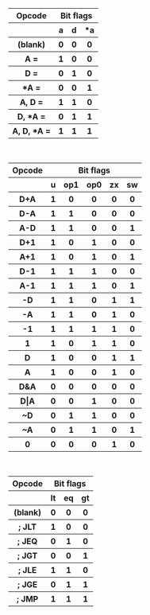 <table>
    <tr>
        <th>Opcode</th>
        <th colspan="3">Bit flags</th>
    </tr>
    <tr>
        <th></th>
        <th>a</th>
        <th>d</th>
        <th>*a</th>
    </tr>
    <tr>
        <th>(blank)</th>
        <th>0</th>
        <th>0</th>
        <th>0</th>
    </tr>
    <tr>
        <th>A =</th>
        <th>1</th>
        <th>0</th>
        <th>0</th>
    </tr>
    <tr>
        <th>D =</th>
        <th>0</th>
        <th>1</th>
        <th>0</th>
    </tr>
    <tr>
        <th>*A =</th>
        <th>0</th>
        <th>0</th>
        <th>1</th>
    </tr>
    <tr>
        <th>A, D =</th>
        <th>1</th>
        <th>1</th>
        <th>0</th>
    </tr>
    <tr>
        <th>D, *A =</th>
        <th>0</th>
        <th>1</th>
        <th>1</th>
    </tr>
    <tr>
        <th>A, D, *A =</th>
        <th>1</th>
        <th>1</th>
        <th>1</th>
    </tr>
</table>
<br>
<table>
    <tr>
        <th>Opcode</th>
        <th colspan="5">Bit flags</th>
    </tr>
    <tr>
        <th></th>
        <th>u</th>
        <th>op1</th>
        <th>op0</th>
        <th>zx</th>
        <th>sw</th>
    </tr>
    <tr>
        <th>D+A</th>
        <th>1</th>
        <th>0</th>
        <th>0</th>
        <th>0</th>
        <th>0</th>
    </tr>
    <tr>
        <th>D-A</th>
        <th>1</th>
        <th>1</th>
        <th>0</th>
        <th>0</th>
        <th>0</th>
    </tr>
    <tr>
        <th>A-D</th>
        <th>1</th>
        <th>1</th>
        <th>0</th>
        <th>0</th>
        <th>1</th>
    </tr>
    <tr>
        <th>D+1</th>
        <th>1</th>
        <th>0</th>
        <th>1</th>
        <th>0</th>
        <th>0</th>
    </tr>
    <tr>
        <th>A+1</th>
        <th>1</th>
        <th>0</th>
        <th>1</th>
        <th>0</th>
        <th>1</th>
    </tr>
    <tr>
        <th>D-1</th>
        <th>1</th>
        <th>1</th>
        <th>1</th>
        <th>0</th>
        <th>0</th>
    </tr>
    <tr>
        <th>A-1</th>
        <th>1</th>
        <th>1</th>
        <th>1</th>
        <th>0</th>
        <th>1</th>
    </tr>
    <tr>
        <th>-D</th>
        <th>1</th>
        <th>1</th>
        <th>0</th>
        <th>1</th>
        <th>1</th>
    </tr>
    <tr>
        <th>-A</th>
        <th>1</th>
        <th>1</th>
        <th>0</th>
        <th>1</th>
        <th>0</th>
    </tr>
    <tr>
        <th>-1</th>
        <th>1</th>
        <th>1</th>
        <th>1</th>
        <th>1</th>
        <th>0</th>
    </tr>
    <tr>
        <th>1</th>
        <th>1</th>
        <th>0</th>
        <th>1</th>
        <th>1</th>
        <th>0</th>
    </tr>
    <tr>
        <th>D</th>
        <th>1</th>
        <th>0</th>
        <th>0</th>
        <th>1</th>
        <th>1</th>
    </tr>
    <tr>
        <th>A</th>
        <th>1</th>
        <th>0</th>
        <th>0</th>
        <th>1</th>
        <th>0</th>
    </tr>
    <tr>
        <th>D&A</th>
        <th>0</th>
        <th>0</th>
        <th>0</th>
        <th>0</th>
        <th>0</th>
    </tr>
    <tr>
        <th>D|A</th>
        <th>0</th>
        <th>0</th>
        <th>1</th>
        <th>0</th>
        <th>0</th>
    </tr>
    <tr>
        <th>~D</th>
        <th>0</th>
        <th>1</th>
        <th>1</th>
        <th>0</th>
        <th>0</th>
    </tr>
    <tr>
        <th>~A</th>
        <th>0</th>
        <th>1</th>
        <th>1</th>
        <th>0</th>
        <th>1</th>
    </tr>
    <tr>
        <th>0</th>
        <th>0</th>
        <th>0</th>
        <th>0</th>
        <th>1</th>
        <th>0</th>
    </tr>
</table>

<br>

<table>
    <tr>
        <th>Opcode</th>
        <th colspan="3">Bit flags</th>
    </tr>
    <tr>
        <th></th>
        <th>lt</th>
        <th>eq</th>
        <th>gt</th>
    </tr>
    <tr>
        <th>(blank)</th>
        <th>0</th>
        <th>0</th>
        <th>0</th>
    </tr>
    <tr>
        <th>; JLT</th>
        <th>1</th>
        <th>0</th>
        <th>0</th>
    </tr>
    <tr>
        <th>; JEQ</th>
        <th>0</th>
        <th>1</th>
        <th>0</th>
    </tr>
    <tr>
        <th>; JGT</th>
        <th>0</th>
        <th>0</th>
        <th>1</th>
    </tr>
    <tr>
        <th>; JLE</th>
        <th>1</th>
        <th>1</th>
        <th>0</th>
    </tr>
    <tr>
        <th>; JGE</th>
        <th>0</th>
        <th>1</th>
        <th>1</th>
    </tr>
    <tr>
        <th>; JMP</th>
        <th>1</th>
        <th>1</th>
        <th>1</th>
    </tr>
</table>
